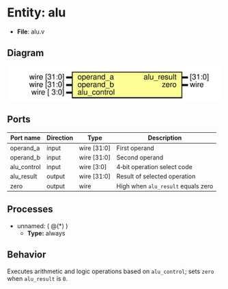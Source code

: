 
# Entity: alu 
- **File**: alu.v

## Diagram
![Diagram](alu.svg "Diagram")
## Ports

| Port name   | Direction | Type        | Description |
| ----------- | --------- | ----------- | ----------- |
| operand_a   | input     | wire [31:0] | First operand |
| operand_b   | input     | wire [31:0] | Second operand |
| alu_control | input     | wire [3:0]  | 4‑bit operation select code |
| alu_result  | output    | wire [31:0] | Result of selected operation |
| zero        | output    | wire        | High when `alu_result` equals zero |

## Processes
- unnamed: ( @(*) )
  - **Type:** always

## Behavior
Executes arithmetic and logic operations based on `alu_control`; sets `zero` when `alu_result` is `0`.
